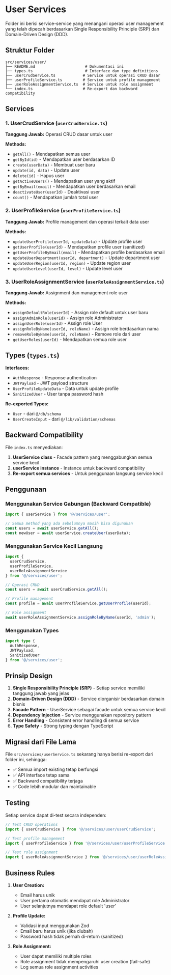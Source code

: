 # User Services

Folder ini berisi service-service yang menangani operasi user management yang telah dipecah berdasarkan Single Responsibility Principle (SRP) dan Domain-Driven Design (DDD).

## Struktur Folder

```
src/services/user/
├── README.md                      # Dokumentasi ini
├── types.ts                       # Interface dan type definitions
├── userCrudService.ts            # Service untuk operasi CRUD dasar
├── userProfileService.ts         # Service untuk profile management
├── userRoleAssignmentService.ts  # Service untuk role assignment
└── index.ts                      # Re-export dan backward compatibility
```

## Services

### 1. UserCrudService (`userCrudService.ts`)
**Tanggung Jawab:** Operasi CRUD dasar untuk user

**Methods:**
- `getAll()` - Mendapatkan semua user
- `getById(id)` - Mendapatkan user berdasarkan ID
- `create(userData)` - Membuat user baru
- `update(id, data)` - Update user
- `delete(id)` - Hapus user
- `getActiveUsers()` - Mendapatkan user yang aktif
- `getByEmail(email)` - Mendapatkan user berdasarkan email
- `deactivateUser(userId)` - Deaktivasi user
- `count()` - Mendapatkan jumlah total user

### 2. UserProfileService (`userProfileService.ts`)
**Tanggung Jawab:** Profile management dan operasi terkait data user

**Methods:**
- `updateUserProfile(userId, updateData)` - Update profile user
- `getUserProfile(userId)` - Mendapatkan profile user (sanitized)
- `getUserProfileByEmail(email)` - Mendapatkan profile berdasarkan email
- `updateUserDepartment(userId, department)` - Update department user
- `updateUserRegion(userId, region)` - Update region user
- `updateUserLevel(userId, level)` - Update level user

### 3. UserRoleAssignmentService (`userRoleAssignmentService.ts`)
**Tanggung Jawab:** Assignment dan management role user

**Methods:**
- `assignDefaultRole(userId)` - Assign role default untuk user baru
- `assignAdminRole(userId)` - Assign role Administrator
- `assignUserRole(userId)` - Assign role User
- `assignRoleByName(userId, roleName)` - Assign role berdasarkan nama
- `removeRoleByName(userId, roleName)` - Remove role dari user
- `getUserRoles(userId)` - Mendapatkan semua role user

## Types (`types.ts`)

**Interfaces:**
- `AuthResponse` - Response authentication
- `JWTPayload` - JWT payload structure
- `UserProfileUpdateData` - Data untuk update profile
- `SanitizedUser` - User tanpa password hash

**Re-exported Types:**
- `User` - dari `@/db/schema`
- `UserCreateInput` - dari `@/lib/validation/schemas`

## Backward Compatibility

File `index.ts` menyediakan:
1. **UserService class** - Facade pattern yang menggabungkan semua service kecil
2. **userService instance** - Instance untuk backward compatibility
3. **Re-export semua services** - Untuk penggunaan langsung service kecil

## Penggunaan

### Menggunakan Service Gabungan (Backward Compatible)
```typescript
import { userService } from '@/services/user';

// Semua method yang ada sebelumnya masih bisa digunakan
const users = await userService.getAll();
const newUser = await userService.createUser(userData);
```

### Menggunakan Service Kecil Langsung
```typescript
import { 
  userCrudService, 
  userProfileService, 
  userRoleAssignmentService 
} from '@/services/user';

// Operasi CRUD
const users = await userCrudService.getAll();

// Profile management
const profile = await userProfileService.getUserProfile(userId);

// Role assignment
await userRoleAssignmentService.assignRoleByName(userId, 'admin');
```

### Menggunakan Types
```typescript
import type { 
  AuthResponse, 
  JWTPayload, 
  SanitizedUser 
} from '@/services/user';
```

## Prinsip Design

1. **Single Responsibility Principle (SRP)** - Setiap service memiliki tanggung jawab yang jelas
2. **Domain-Driven Design (DDD)** - Service diorganisir berdasarkan domain bisnis
3. **Facade Pattern** - UserService sebagai facade untuk semua service kecil
4. **Dependency Injection** - Service menggunakan repository pattern
5. **Error Handling** - Consistent error handling di semua service
6. **Type Safety** - Strong typing dengan TypeScript

## Migrasi dari File Lama

File `src/services/userService.ts` sekarang hanya berisi re-export dari folder ini, sehingga:
- ✅ Semua import existing tetap berfungsi
- ✅ API interface tetap sama
- ✅ Backward compatibility terjaga
- ✅ Code lebih modular dan maintainable

## Testing

Setiap service dapat di-test secara independen:
```typescript
// Test CRUD operations
import { userCrudService } from '@/services/user/userCrudService';

// Test profile management
import { userProfileService } from '@/services/user/userProfileService';

// Test role assignment
import { userRoleAssignmentService } from '@/services/user/userRoleAssignmentService';
```

## Business Rules

1. **User Creation:**
   - Email harus unik
   - User pertama otomatis mendapat role Administrator
   - User selanjutnya mendapat role default 'user'

2. **Profile Update:**
   - Validasi input menggunakan Zod
   - Email baru harus unik (jika diubah)
   - Password hash tidak pernah di-return (sanitized)

3. **Role Assignment:**
   - User dapat memiliki multiple roles
   - Role assignment tidak mempengaruhi user creation (fail-safe)
   - Log semua role assignment activities